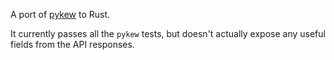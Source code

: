 A port of [pykew](https://github.com/RBGKew/pykew) to Rust.

It currently passes all the `pykew` tests, but doesn't actually expose any useful fields from the API responses.
